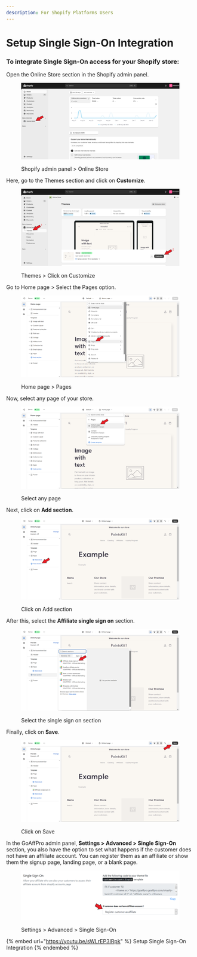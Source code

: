 ```yaml
---
description: For Shopify Platforms Users
---
```


# Setup Single Sign-On Integration

### To integrate Single Sign-On access for your Shopify store: <a href="#to-integrate-single-sign-on-access-for-your-shopify-store" id="to-integrate-single-sign-on-access-for-your-shopify-store"></a>

Open the Online Store section in the Shopify admin panel.&#x20;

<figure><img src="../../.gitbook/assets/Screenshot 2024-09-16 2252531.png" alt=""><figcaption><p>Shopify admin panel > Online Store</p></figcaption></figure>

Here, go to the Themes section and click on **Customize**.&#x20;

<figure><img src="../../.gitbook/assets/Screenshot 2024-09-16 2259002.png" alt=""><figcaption><p>Themes > Click on Customize</p></figcaption></figure>

Go to Home page > Select the Pages option.&#x20;

<figure><img src="../../.gitbook/assets/Screenshot 2024-09-16 2300085.png" alt=""><figcaption><p>Home page > Pages</p></figcaption></figure>

Now, select any page of your store.&#x20;

<figure><img src="../../.gitbook/assets/Screenshot 2024-09-16 230022.png" alt=""><figcaption><p>Select any page</p></figcaption></figure>

Next, click on **Add section**.

<figure><img src="../../.gitbook/assets/Screenshot 2024-09-16 2302346.png" alt=""><figcaption><p>Click on Add section</p></figcaption></figure>

After this, select the **Affiliate single sign on** section.&#x20;

<figure><img src="../../.gitbook/assets/Screenshot 2024-09-16 2302474.png" alt=""><figcaption><p>Select the single sign on section</p></figcaption></figure>

Finally, click on **Save**.&#x20;

<figure><img src="../../.gitbook/assets/Screenshot 2024-09-16 230309f.png" alt=""><figcaption><p>Click on Save</p></figcaption></figure>

In the GoAffPro admin panel, **Settings > Advanced > Single Sign-On** section, you also have the option to set what happens if the customer does not have an affiliate account. You can register them as an affiliate or show them the signup page, landing page, or a blank page.&#x20;

<figure><img src="../../.gitbook/assets/image (3609).png" alt=""><figcaption><p>Settings > Advanced > Single Sign-On</p></figcaption></figure>

{% embed url="https://youtu.be/sWLrEP3IRpk" %}
Setup Single Sign-On Integration
{% endembed %}
